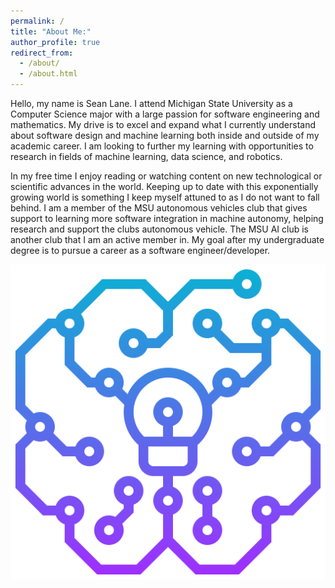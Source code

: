 ```yaml
---
permalink: /
title: "About Me:"
author_profile: true
redirect_from: 
  - /about/
  - /about.html
---
```


Hello, my name is Sean Lane. I attend Michigan State University as a Computer Science major with a large passion for software engineering and mathematics. My drive is to excel and expand what I currently understand about software design and machine learning both inside and outside of my academic career. I am looking to further my learning with opportunities to research in fields of machine learning, data science, and robotics.

In my free time I enjoy reading or watching content on new technological or scientific advances in the world. Keeping up to date with this exponentially growing world is something I keep myself attuned to as I do not want to fall behind. I am a member of the MSU autonomous vehicles club that gives support to learning more software integration in machine autonomy, helping research and support the clubs autonomous vehicle. The MSU AI club is another club that I am an active member in. My goal after my undergraduate degree is to pursue a career as a software engineer/developer.


!["alt picture"](../images/machine_learning.png)